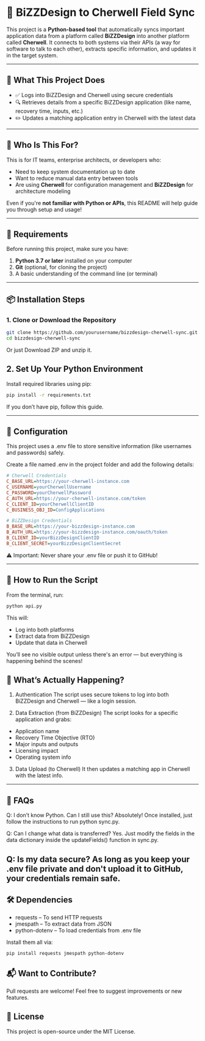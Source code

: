 # 🔄 BiZZDesign to Cherwell Field Sync

This project is a **Python-based tool** that automatically syncs important application data from a platform called **BiZZDesign** into another platform called **Cherwell**. It connects to both systems via their APIs (a way for software to talk to each other), extracts specific information, and updates it in the target system.

---

## 📌 What This Project Does

- ✅ Logs into BiZZDesign and Cherwell using secure credentials
- 🔍 Retrieves details from a specific BiZZDesign application (like name, recovery time, inputs, etc.)
- ✏️ Updates a matching application entry in Cherwell with the latest data

---

## 🧠 Who Is This For?

This is for IT teams, enterprise architects, or developers who:

- Need to keep system documentation up to date
- Want to reduce manual data entry between tools
- Are using **Cherwell** for configuration management and **BiZZDesign** for architecture modeling

Even if you're **not familiar with Python or APIs**, this README will help guide you through setup and usage!

---

## 🧰 Requirements

Before running this project, make sure you have:

1. **Python 3.7 or later** installed on your computer  
2. **Git** (optional, for cloning the project)  
3. A basic understanding of the command line (or terminal)

---

## 📦 Installation Steps

### 1. Clone or Download the Repository

```bash
git clone https://github.com/yourusername/bizzdesign-cherwell-sync.git
cd bizzdesign-cherwell-sync
```

Or just Download ZIP and unzip it.

## 2. Set Up Your Python Environment
Install required libraries using pip:

```bash
pip install -r requirements.txt
```
If you don’t have pip, follow this guide.

---

## 🔐 Configuration
This project uses a .env file to store sensitive information (like usernames and passwords) safely.

Create a file named .env in the project folder and add the following details:

```ini
# Cherwell Credentials
C_BASE_URL=https://your-cherwell-instance.com
C_USERNAME=yourCherwellUsername
C_PASSWORD=yourCherwellPassword
C_AUTH_URL=https://your-cherwell-instance.com/token
C_CLIENT_ID=yourCherwellClientID
C_BUSINESS_OBJ_ID=ConfigApplications

# BiZZDesign Credentials
B_BASE_URL=https://your-bizzdesign-instance.com
B_AUTH_URL=https://your-bizzdesign-instance.com/oauth/token
B_CLIENT_ID=yourBizzDesignClientID
B_CLIENT_SECRET=yourBizzDesignClientSecret
```
⚠️ Important: Never share your .env file or push it to GitHub!

---

## 🚀 How to Run the Script
From the terminal, run:

```bash
python api.py
```
This will:
- Log into both platforms
- Extract data from BiZZDesign
- Update that data in Cherwell

You’ll see no visible output unless there's an error — but everything is happening behind the scenes!

## 🧪 What’s Actually Happening?
1. Authentication
The script uses secure tokens to log into both BiZZDesign and Cherwell — like a login session.

2. Data Extraction (from BiZZDesign)
The script looks for a specific application and grabs:
- Application name
- Recovery Time Objective (RTO)
- Major inputs and outputs
- Licensing impact
- Operating system info
3. Data Upload (to Cherwell)
It then updates a matching app in Cherwell with the latest info.

---

## 🤔 FAQs
Q: I don’t know Python. Can I still use this?
Absolutely! Once installed, just follow the instructions to run python sync.py.

Q: Can I change what data is transferred?
Yes. Just modify the fields in the data dictionary inside the updateFields() function in sync.py.

Q: Is my data secure?
As long as you keep your .env file private and don't upload it to GitHub, your credentials remain safe.
---

## 🛠️ Dependencies
- requests – To send HTTP requests
- jmespath – To extract data from JSON
- python-dotenv – To load credentials from .env file

Install them all via:
```bash
pip install requests jmespath python-dotenv
```

## 📬 Want to Contribute?
Pull requests are welcome! Feel free to suggest improvements or new features.

## 📝 License
This project is open-source under the MIT License.
